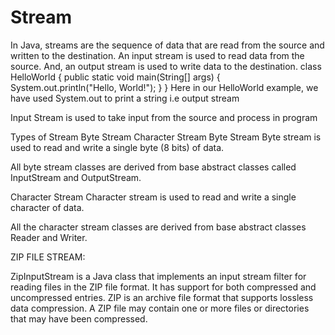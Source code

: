 # Stream
In Java, streams are the sequence of data that are read from the source and written to the destination.
An input stream is used to read data from the source. And, an output stream is used to write data to the destination.
class HelloWorld {
    public static void main(String[] args) {
        System.out.println("Hello, World!"); 
    }
}
Here in our HelloWorld example, we have used System.out to print a string i.e output stream

Input Stream is used to take input from the source and process in program

Types of Stream
Byte Stream
Character Stream
Byte Stream
Byte stream is used to read and write a single byte (8 bits) of data.

All byte stream classes are derived from base abstract classes called InputStream and OutputStream.

Character Stream
Character stream is used to read and write a single character of data.

All the character stream classes are derived from base abstract classes Reader and Writer.

ZIP FILE STREAM:

ZipInputStream is a Java class that implements an input stream filter for reading files in the ZIP file format. It has support for both compressed and uncompressed entries. ZIP is an archive file format that supports lossless data compression. A ZIP file may contain one or more files or directories that may have been compressed.
